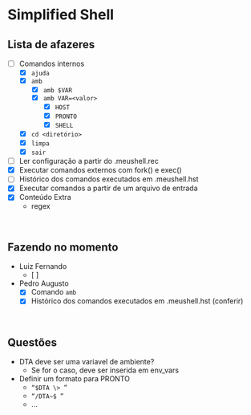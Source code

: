# Simplified Shell

## Lista de afazeres
- [ ] Comandos internos
    - [x] `ajuda`
    - [x] `amb`
        - [x] `amb $VAR`
        - [x] `amb VAR=<valor>`
            - [x] `HOST`
            - [x] `PRONTO`
            - [x] `SHELL`
    - [x] `cd <diretório>`
    - [x] `limpa`
    - [x] `sair`
- [ ] Ler configuração a partir do .meushell.rec
- [x] Executar comandos externos com fork() e exec()
- [ ] Histórico dos comandos executados em .meushell.hst
- [x] Executar comandos a partir de um arquivo de entrada
- [x] Conteúdo Extra
    - regex

<br>

## Fazendo no momento
- Luiz Fernando
    - [ ]
- Pedro Augusto
    - [x] Comando `amb`
    - [x] Histórico dos comandos executados em .meushell.hst (conferir)

<br>

## Questões
- DTA deve ser uma variavel de ambiente?
    - Se for o caso, deve ser inserida em env_vars
- Definir um formato para PRONTO
    - `“$DTA \> ”`
    - `“/DTA~$ ”`
    - ...
